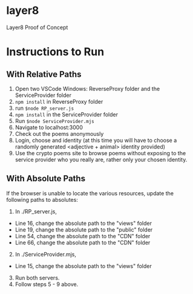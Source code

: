 # layer8
Layer8 Proof of Concept

# Instructions to Run
## With Relative Paths
1) Open two VSCode Windows:  ReverseProxy folder and the ServiceProvider folder
2) `npm install` in ReverseProxy folder
3) run `$node RP_server.js`
4) `npm install` in the ServiceProvider folder
5) Run  `$node ServiceProvider.mjs`
6) Navigate to localhost:3000
7) Check out the poems anonymously
8) Login, choose and identity (at this time you will have to choose a randomly generated <adjective + animal> identity provided)
9) Use the crypto poems site to browse poems without exposing to the service provider who you really are, rather only your chosen identity. 


## With Absolute Paths
If the browser is unable to locate the various resources, update the following paths to absolutes:
1) In ./RP_server.js, 
- Line 16, change the absolute path to the "views" folder
- Line 19, change the absolute path to the "public" folder
- Line 54, change the absolute path to the "CDN" folder
- Line 66, change the absolute path to the "CDN" folder

2) In ./ServiceProvider.mjs,
- Line 15, change the absolute path to the "views" folder

3) Run both servers.
4) Follow steps 5 - 9 above.
